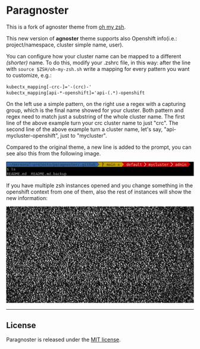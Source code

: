 # Paragnoster
This is a fork of agnoster theme from [oh my zsh](https://github.com/ohmyzsh/ohmyzsh).

This new version of **agnoster** theme supports also Openshift info(i.e.: project/namespace, cluster simple name, user).

You can configure how your cluster name can be mapped to a different *(shorter)* name. To do this, modify your .zshrc file, in this way:
after the line with `source $ZSH/oh-my-zsh.sh` write a mapping for every pattern you want to customize, e.g.:
```
kubectx_mapping[-crc-]='-(crc)-'
kubectx_mapping[api-*-openshift]='api-(.*)-openshift
```

On the left use a simple pattern, on the right use a regex with a capturing group, which is the final name showed for your cluster.
Both pattern and regex need to match just a substring of the whole cluster name.
The first line of the above example turn your crc cluster name to just "crc".
The second line of the above example turn a cluster name, let's say, "api-mycluster-openshift", just to "mycluster".

Compared to the original theme, a new line is added to the prompt, you can see also this from the following image. 

![How the theme looks like](./screenshot.png)


If you have multiple zsh instances opened and you change something in the openshift context from one of them, also the rest of instances will show the new information:

![How the context changes are propagated](./screenshot_cp.gif)

---

## License
Paragnoster is released under the [MIT license](https://github.com/vitorz/paragnoster/blob/master/.github/LICENSE.txt).
